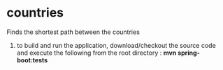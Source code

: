 # countries
Finds the shortest path between the countries

1) to build and run the application, download/checkout the source code and execute the following from the root directory : <b>mvn spring-boot:tests</b>
